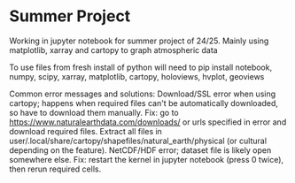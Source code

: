 # Summer Project
Working in jupyter notebook for summer project of 24/25. Mainly using matplotlib, xarray and cartopy to graph atmospheric data

To use files from fresh install of python will need to pip install notebook, numpy, scipy, xarray, matplotlib, cartopy, holoviews, hvplot, geoviews


Common error messages and solutions:
Download/SSL error when using cartopy; happens when required files can't be automatically downloaded, so have to download them manually.
Fix: go to https://www.naturalearthdata.com/downloads/ or urls specified in error and download required files. Extract all files in user/.local/share/cartopy/shapefiles/natural_earth/physical (or cultural depending on the feature).
NetCDF/HDF error; dataset file is likely open somewhere else. 
Fix: restart the kernel in jupyter notebook (press 0 twice), then rerun required cells. 
